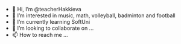 - 👋 Hi, I’m @teacherHakkieva
- 👀 I’m interested in music, math, volleyball, badminton and football
- 🌱 I’m currently learning SoftUni
- 💞️ I’m looking to collaborate on ...
- 📫 How to reach me ...


